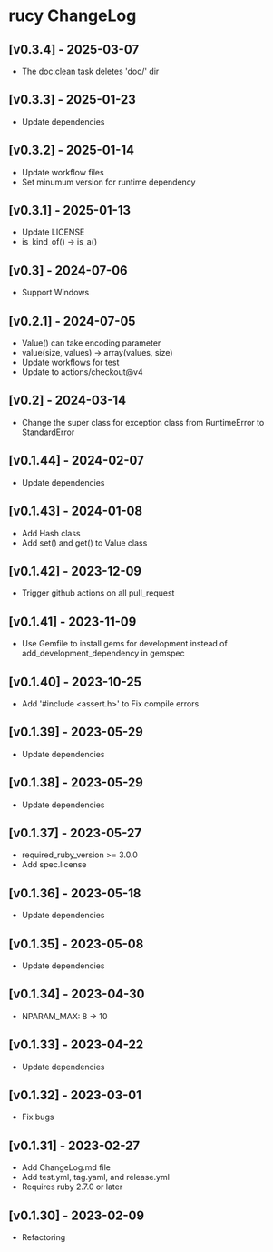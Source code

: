 # rucy ChangeLog


## [v0.3.4] - 2025-03-07

- The doc:clean task deletes 'doc/' dir


## [v0.3.3] - 2025-01-23

- Update dependencies


## [v0.3.2] - 2025-01-14

- Update workflow files
- Set minumum version for runtime dependency


## [v0.3.1] - 2025-01-13

- Update LICENSE
- is_kind_of() -> is_a()


## [v0.3] - 2024-07-06

- Support Windows


## [v0.2.1] - 2024-07-05

- Value() can take encoding parameter
- value(size, values) -> array(values, size)
- Update workflows for test
- Update to actions/checkout@v4


## [v0.2] - 2024-03-14

- Change the super class for exception class from RuntimeError to StandardError


## [v0.1.44] - 2024-02-07

- Update dependencies


## [v0.1.43] - 2024-01-08

- Add Hash class
- Add set() and get() to Value class


## [v0.1.42] - 2023-12-09

- Trigger github actions on all pull_request


## [v0.1.41] - 2023-11-09

- Use Gemfile to install gems for development instead of add_development_dependency in gemspec


## [v0.1.40] - 2023-10-25

- Add '#include <assert.h>' to Fix compile errors


## [v0.1.39] - 2023-05-29

- Update dependencies


## [v0.1.38] - 2023-05-29

- Update dependencies


## [v0.1.37] - 2023-05-27

- required_ruby_version >= 3.0.0
- Add spec.license


## [v0.1.36] - 2023-05-18

- Update dependencies


## [v0.1.35] - 2023-05-08

- Update dependencies


## [v0.1.34] - 2023-04-30

- NPARAM_MAX: 8 -> 10


## [v0.1.33] - 2023-04-22

- Update dependencies


## [v0.1.32] - 2023-03-01

- Fix bugs


## [v0.1.31] - 2023-02-27

- Add ChangeLog.md file
- Add test.yml, tag.yaml, and release.yml
- Requires ruby 2.7.0 or later


## [v0.1.30] - 2023-02-09

- Refactoring
